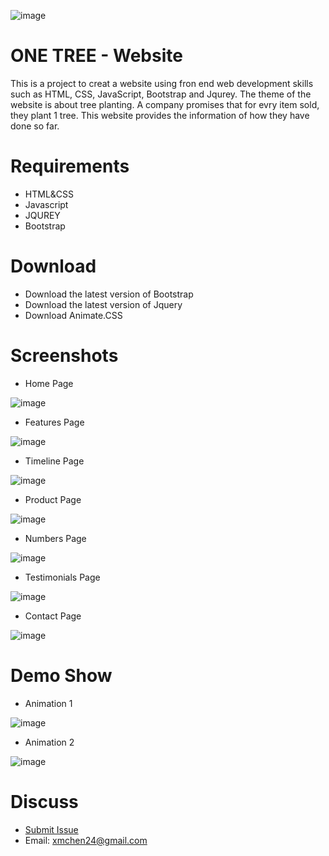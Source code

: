![image](https://github.com/xmChen24/one-tree/blob/master/image/One-Tree22.png)

ONE TREE - Website
=

This is a project to creat a website using fron end web development skills such as HTML, CSS, JavaScript, Bootstrap and Jqurey.
The theme of the website is about tree planting. A company promises that for evry item sold, they plant 1 tree. This website provides the information of how they have done so far.  
####

Requirements
=
* HTML&CSS
* Javascript
* JQUREY
* Bootstrap

Download
=
* Download the latest version of Bootstrap
* Download the latest version of Jquery
* Download Animate.CSS

Screenshots
=
* Home Page

![image](https://github.com/xmChen24/one-tree/blob/master/image/148183675.png)

* Features Page

![image](https://github.com/xmChen24/one-tree/blob/master/image/2.png)

* Timeline Page

![image](https://github.com/xmChen24/one-tree/blob/master/image/3.png)

* Product Page

![image](https://github.com/xmChen24/one-tree/blob/master/image/4.png)

* Numbers Page

![image](https://github.com/xmChen24/one-tree/blob/master/image/5.png)

* Testimonials Page

![image](https://github.com/xmChen24/one-tree/blob/master/image/6.png)

* Contact Page

![image](https://github.com/xmChen24/one-tree/blob/master/image/11.png)


Demo Show
=

* Animation 1

![image](https://github.com/xmChen24/one-tree/blob/master/image/animate1.gif)


* Animation 2

![image](https://github.com/xmChen24/one-tree/blob/master/image/animate2.gif)

Discuss
=

* [Submit Issue](https://github.com/xmChen24/one-tree/issues)
* Email: xmchen24@gmail.com





